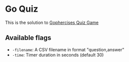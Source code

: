 # Go Quiz

This is the solution to [Gophercises Quiz Game](https://github.com/gophercises/quiz)

## Available flags
- `-filename`: A CSV filename in format "question,answer"
- `-time`: Timer duration in seconds (default 30)
